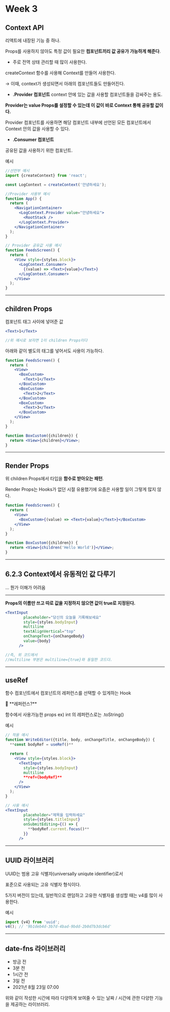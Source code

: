# Week 3

## Context API

리액트에 내장된 기능 중 하나.

Props를 사용하지 않아도 특정 값이 필요한 **컴포넌트끼리 값 공유가 가능하게 해준다**.

- 주로 전역 상태 관리할 때 많이 사용한다.

createContext 함수를 사용해 Context를 만들어 사용한다.

→ 이때, context가 생성되면서 아래의 컴포넌트들도 만들어진다.

- **.Provider 컴포넌트**
context 안에 있는 값을 사용할 컴포넌트들을 감싸주는 용도.

**Provider는 value Props를 설정할 수 있는데
이 값이 바로 Context 통해 공유할 값이다.**

Provider 컴포넌트를 사용하면 해당 컴포넌트 내부에 선언된 모든 컴포넌트에서 Context 안의 값을 사용할 수 있다.
- **.Consumer 컴포넌트**

공유된 값을 사용하기 위한 컴포넌트.

예시

```jsx
//선언부 예시
import {createContext} from 'react';

const LogContext = createContext('안녕하세요');

//Provider 사용부 예시
function App() {
  return (
    <NavigationContainer>
      <LogContext.Provider value="안녕하세요">
        <RootStack />
      </LogContext.Provider>
    </NavigationContainer>
  );
}

// Provider 공유값 사용 예시
function FeedsScreen() {
  return (
    <View style={styles.block}>
      <LogContext.Consumer>
        {(value) => <Text>{value}</Text>}
      </LogContext.Consumer>
    </View>
  );
}

```

---

## **children Props**

컴포넌트 태그 사이에 넣어준 값

```jsx
<Text>1</Text>

//위 예시로 보자면 1이 children Props이다
```

아래와 같이 별도의 태그를 넣어서도 사용이 가능하다.

```jsx
function FeedsScreen() {
  return (
    <View>
      <BoxCustom>
        <Text>1</Text>
      </BoxCustom>
      <BoxCustom>
        <Text>2</Text>
      </BoxCustom>
      <BoxCustom>
        <Text>3</Text>
      </BoxCustom>
    </View>
  );
}

function BoxCustom({children}) {
  return <View>{children}</View>;
}
```

---

## Render Props

위 children Props에서 타입을 **함수로 받아오는 패턴**.

Render Props는 Hooks가 없던 시절 유용했기에
요즘은 사용할 일이 그렇게 많지 않다.

```jsx
function FeedsScreen() {
  return (
    <View>
      <BoxCustom>{(value) => <Text>{value}</Text>}</BoxCustom>
    </View>
  );
}

function BoxCustom({children}) {
  return <View>{children('Hello World')}</View>;
}
```

---

## **6.2.3 Context에서 유동적인 값 다루기**

… 뭔가 이해가 어려움

---

**Props의 이름만 쓰고 따로 값을 지정하지 않으면 값이 true로 지정된다.**

```jsx
<TextInput
        placeholder="당신의 오늘을 기록해보세요"
        style={styles.bodyInput}
        multiline
        textAlignVertical="top"
        onChangeText={onChangeBody}
        value={body}
      />

//즉, 위 코드에서
//multiline 부분은 multiline={true}와 동일한 코드다.
```

---

## useRef

함수 컴포넌트에서 컴포넌트의 레퍼런스를 선택할 수 있게하는 Hook

<aside>
🤔 **레퍼런스?**

함수에서 사용가능한 props
ex) int 의 레퍼런스로는 .toString()

</aside>

예시

```jsx
// 적용 예시
function WriteEditor({title, body, onChangeTitle, onChangeBody}) {
  **const bodyRef = useRef()**

  return (
    <View style={styles.block}>
      <TextInput
        style={styles.bodyInput}
        multiline
        **ref={bodyRef}**
      />
    </View>
  );
}

// 사용 예시
<TextInput
        placeholder="제목을 입력하세요"
        style={styles.titleInput}
        onSubmitEditing={() => {
          **bodyRef.current.focus()**
        }}
      />
```

---

## UUID 라이브러리

UUID는 범용 고유 식별자(universally uniqute identifier)로서

표준으로 사용되는 고유 식별자 형식이다.

5가지 버전이 있는데, 일반적으로 랜덤하고 고유한 식별자를 생성할 때는 v4를 많이 사용한다.

예시

```jsx
import {v4} from 'uuid';
v4(); // '9b1deb4d-3b7d-4bad-9bdd-2b0d7b3dcb6d'
```

---

## **date-fns 라이브러리**

- 방금 전
- 3분 전
- 1시간 전
- 3일 전
- 2021년 8월 23일 07:00

위와 같이 작성한 시간에 따라 다양하게 보여줄 수 있는 
날짜 / 시간에 관한 다양한 기능을 제공하는 라이브러리.